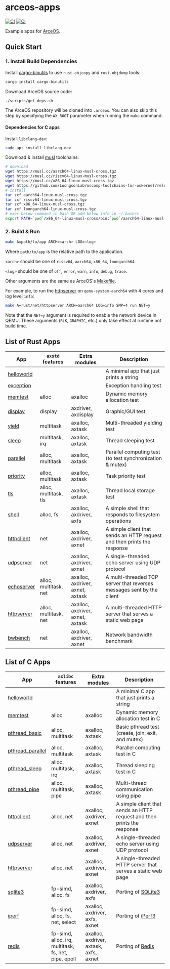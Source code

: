 # arceos-apps

[![CI](https://github.com/arceos-org/arceos-apps/actions/workflows/build.yml/badge.svg?branch=main)](https://github.com/arceos-org/arceos-apps/actions/workflows/build.yml)
[![CI](https://github.com/arceos-org/arceos-apps/actions/workflows/test.yml/badge.svg?branch=main)](https://github.com/arceos-org/arceos-apps/actions/workflows/test.yml)

Example apps for [ArceOS](https://github.com/arceos-org/arceos).

## Quick Start

### 1. Install Build Dependencies

Install [cargo-binutils](https://github.com/rust-embedded/cargo-binutils) to use `rust-objcopy` and `rust-objdump` tools:

```bash
cargo install cargo-binutils
```

Download ArceOS source code:

```bash
./scripts/get_deps.sh
```

The ArceOS repository will be cloned into `.arceos`.
You can also skip this step by specifying the `AX_ROOT` parameter when running the `make` command.

#### Dependencies for C apps

Install `libclang-dev`:

```bash
sudo apt install libclang-dev
```

Download & install [musl](https://musl.cc) toolchains:

```bash
# download
wget https://musl.cc/aarch64-linux-musl-cross.tgz
wget https://musl.cc/riscv64-linux-musl-cross.tgz
wget https://musl.cc/x86_64-linux-musl-cross.tgz
wget https://github.com/LoongsonLab/oscomp-toolchains-for-oskernel/releases/download/loongarch64-linux-musl-cross-gcc-13.2.0/loongarch64-linux-musl-cross.tgz
# install
tar zxf aarch64-linux-musl-cross.tgz
tar zxf riscv64-linux-musl-cross.tgz
tar zxf x86_64-linux-musl-cross.tgz
tar zxf loongarch64-linux-musl-cross.tgz
# exec below command in bash OR add below info in ~/.bashrc
export PATH=`pwd`/x86_64-linux-musl-cross/bin:`pwd`/aarch64-linux-musl-cross/bin:`pwd`/riscv64-linux-musl-cross/bin:`pwd`/loongarch64-linux-musl-cross/bin:$PATH
```

### 2. Build & Run

```bash
make A=path/to/app ARCH=<arch> LOG=<log>
```

Where `path/to/app` is the relative path to the application.

`<arch>` should be one of `riscv64`, `aarch64`, `x86_64`, `loongarch64`.

`<log>` should be one of `off`, `error`, `warn`, `info`, `debug`, `trace`.

Other arguments are the same as ArceOS's [Makefile](https://github.com/arceos-org/arceos/blob/main/Makefile).

For example, to run the [httpserver](rust/net/httpserver/) on `qemu-system-aarch64` with 4 cores and log level `info`:

```bash
make A=rust/net/httpserver ARCH=aarch64 LOG=info SMP=4 run NET=y
```

Note that the `NET=y` argument is required to enable the network device in QEMU. These arguments (`BLK`, `GRAPHIC`, etc.) only take effect at runtime not build time.

## List of Rust Apps

| App | `axstd` features | Extra modules | Description |
|-|-|-|-|
| [helloworld](rust/helloworld/) | | | A minimal app that just prints a string |
| [exception](rust/exception/) | | | Exception handling test |
| [memtest](rust/memtest/) | alloc | axalloc | Dynamic memory allocation test |
| [display](rust/display/) | display | axdriver, axdisplay | Graphic/GUI test |
| [yield](rust/task/yield/) | multitask | axalloc, axtask | Multi-threaded yielding test |
| [sleep](rust/task/sleep/) | multitask, irq | axalloc, axtask | Thread sleeping test |
| [parallel](rust/task/parallel/) | alloc, multitask | axalloc, axtask | Parallel computing test (to test synchronization & mutex) |
| [priority](rust/task/priority/) | alloc, multitask | axalloc, axtask | Task priority test |
| [tls](rust/task/tls/) | alloc, multitask, tls | axalloc, axtask | Thread local storage test |
| [shell](rust/fs/shell/) | alloc, fs | axalloc, axdriver, axfs | A simple shell that responds to filesystem operations |
| [httpclient](rust/net/httpclient/) | net | axalloc, axdriver, axnet | A simple client that sends an HTTP request and then prints the response |
| [udpserver](rust/net/udpserver/) | net | axalloc, axdriver, axnet | A single-threaded echo server using UDP protocol |
| [echoserver](rust/net/echoserver/) | alloc, multitask, net | axalloc, axdriver, axnet, axtask | A multi-threaded TCP server that reverses messages sent by the client |
| [httpserver](rust/net/httpserver/) | alloc, multitask, net | axalloc, axdriver, axnet, axtask | A multi-threaded HTTP server that serves a static web page |
| [bwbench](rust/net/bwbench/) | net | axalloc, axdriver, axnet | Network bandwidth benchmark |

## List of C Apps

| App | `axlibc` features | Extra modules | Description |
|-|-|-|-|
| [helloworld](c/helloworld/) | | | A minimal C app that just prints a string |
| [memtest](c/memtest/) | alloc | axalloc | Dynamic memory allocation test in C |
| [pthread_basic](c/pthread/basic/) | alloc, multitask | axalloc, axtask | Basic pthread test (create, join, exit, and mutex) |
| [pthread_parallel](c/pthread/parallel/) | alloc, multitask | axalloc, axtask | Parallel computing test in C |
| [pthread_sleep](c/pthread/sleep/) | alloc, multitask, irq | axalloc, axtask | Thread sleeping test in C |
| [pthread_pipe](c/pthread/pipe/) | alloc, multitask, pipe | axalloc, axtask | Multi-thread communication using pipe |
| [httpclient](c/httpclient/) | alloc, net | axalloc, axdriver, axnet | A simple client that sends an HTTP request and then prints the response |
| [udpserver](c/udpserver/) | alloc, net | axalloc, axdriver, axnet | A single-threaded echo server using UDP protocol |
| [httpserver](c/httpserver/) | alloc, net | axalloc, axdriver, axnet | A single-threaded HTTP server that serves a static web page |
| [sqlite3](c/sqlite3/) | fp-simd, alloc, fs | axalloc, axdriver, axfs | Porting of [SQLite3](https://sqlite.org/index.html) |
| [iperf](c/iperf/) | fp-simd, alloc, fs, net, select | axalloc, axdriver, axfs, axnet | Porting of [iPerf3](https://iperf.fr/) |
| [redis](c/redis/) | fp-simd, alloc, irq, multitask, fs, net, pipe, epoll | axalloc, axdriver, axtask, axfs, axnet | Porting of [Redis](https://redis.io/) |
